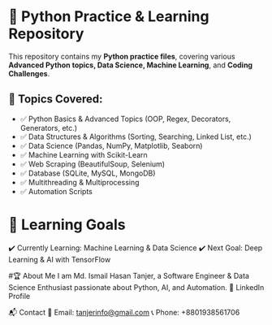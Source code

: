 # 🚀 Python Practice & Learning Repository

This repository contains my **Python practice files**, covering various **Advanced Python topics, Data Science, Machine Learning**, and **Coding Challenges**.

## 📌 Topics Covered:
- ✅ Python Basics & Advanced Topics (OOP, Regex, Decorators, Generators, etc.)
- ✅ Data Structures & Algorithms (Sorting, Searching, Linked List, etc.)
- ✅ Data Science (Pandas, NumPy, Matplotlib, Seaborn)
- ✅ Machine Learning with Scikit-Learn
- ✅ Web Scraping (BeautifulSoup, Selenium)
- ✅ Database (SQLite, MySQL, MongoDB)
- ✅ Multithreading & Multiprocessing
- ✅ Automation Scripts

# 📖 Learning Goals
✔️ Currently Learning: Machine Learning & Data Science
✔️ Next Goal: Deep Learning & AI with TensorFlow

#🏆 About Me
I am Md. Ismail Hasan Tanjer, a Software Engineer & Data Science Enthusiast passionate about Python, AI, and Automation.
🔗 LinkedIn Profile

📬 Contact
📩 Email: tanjerinfo@gmail.com
📞 Phone: +8801938561706
